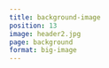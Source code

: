 ```yaml
---
title: background-image
position: 13
image: header2.jpg
page: background
format: big-image
---
```


